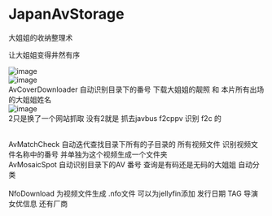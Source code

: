 # JapanAvStorage
 大姐姐的收纳整理术

让大姐姐变得井然有序<br>

![image](https://github.com/lqs1848/JapanAvStorage/blob/master/info/1.jpg)<br>
![image](https://github.com/lqs1848/JapanAvStorage/blob/master/info/2.jpg)<br>
AvCoverDownloader 自动识别目录下的番号 下载大姐姐的靓照 和 本片所有出场的大姐姐姓名<br>
![image](https://github.com/lqs1848/JapanAvStorage/blob/master/info/3.jpg)<br>
2只是换了一个网站抓取 没有2就是 抓去javbus f2cppv 识别 f2c 的<br>

<br>
AvMatchCheck 自动迭代查找目录下所有的子目录的 所有视频文件 识别视频文件名称中的番号 并单独为这个视频生成一个文件夹
<br>
AvMosaicSpot 自动识别目录下的AV 番号 查询是有码还是无码的大姐姐 自动分类<br>
<br>
NfoDownload 为视频文件生成 .nfo文件 可以为jellyfin添加 发行日期 TAG 导演 女优信息 还有厂商
<br>



